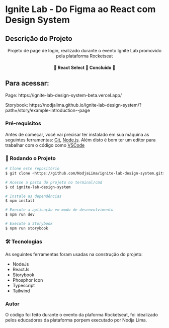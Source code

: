 # Ignite Lab - Do Figma ao React com Design System

## Descrição do Projeto
<p align="center">Projeto de page de login, realizado durante o evento Ignite Lab promovido pela plataforma Rocketseat</p>

<h4 align="center"> 
	🚧  React Select 🚀 Concluído  🚧
</h4>

## Para acessar:

<p>Page: https://ignite-lab-design-system-beta.vercel.app/</p>
<p>Storybook: https://nodjalima.github.io/ignite-lab-design-system/?path=/story/example-introduction--page</p>

### Pré-requisitos

Antes de começar, você vai precisar ter instalado em sua máquina as seguintes ferramentas:
[Git](https://git-scm.com), [Node.js](https://nodejs.org/en/). 
Além disto é bom ter um editor para trabalhar com o código como [VSCode](https://code.visualstudio.com/)

### 🎲 Rodando o Projeto

```bash
# Clone este repositório
$ git clone <https://github.com/NodjaLima/ignite-lab-design-system.git>

# Acesse a pasta do projeto no terminal/cmd
$ cd ignite-lab-design-system

# Instale as dependências
$ npm install

# Execute a aplicação em modo de desenvolvimento
$ npm run dev

# Execute a Storybook
$ npm run storybook
```

### 🛠 Tecnologias

As seguintes ferramentas foram usadas na construção do projeto:

- NodeJs
- ReactJs
- Storybook
- Phosphor Icon
- Typescript
- Tailwind

### Autor

O código foi feito durante o evento da plaforma Rocketseat, foi idealizado pelos educadores da plataforma porpem executado por Nodja Lima.